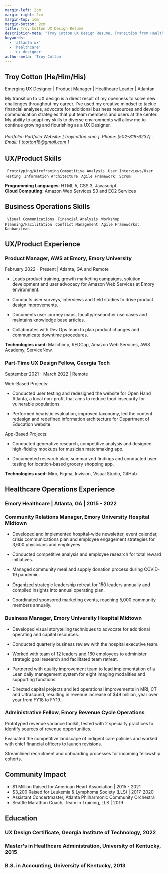 ```yaml
---
margin-left: 2cm
margin-right: 2cm
margin-top: 1cm
margin-bottom: 2cm
title: Troy Cotton UX Design Resume
description-meta: 'Troy Cotton UX Design Resume, Transition from Healthcare to UX Design'
keywords: 
  - 'atlanta ux' 
  - 'healthcare' 
  - 'ux designer'
author-meta: 'Troy Cotton'
---
```

## Troy Cotton (He/Him/His)
Emerging UX Designer | Product Manager | Healthcare Leader | Atlantan

My transition to UX design is a direct result of my openness to solve new challenges throughout my career. I've used my creative mindset to tackle financial analyses, advocate for additional business resources and develop communication strategies that put team members and users at the center. My ability to adapt my skills to diverse environments will allow me to continue growing and flourishing as a UX Designer. 

###### Portfolio: Portfolio Website: [ troycotton.com ]. Phone: [502-819-6237] . Email: [ tcotton18@gmail.com ]

## UX/Product Skills
``` Prototyping/Wireframing```
``` Competitive Analysis ```
``` User Interviews/User Testing```
``` Information Architecture```
``` Agile Framework: Scrum```

**Programming Languages**: HTML 5, CSS 3, Javascript  
**Cloud Computing**: Amazon Web Services S3 and EC2 Services

## Business Operations Skills
``` Visual Communications```
``` Financial Analysis```
``` Workshop Planning/Facilitation```
``` Conflict Management```
``` Agile Frameworks: Kanban/Lean```


## UX/Product Experience
### Product Manager, AWS at Emory, Emory University
February 2022 - Present | Atlanta, GA and Remote

- Leads product training, growth marketing campaigns, solution development and user advocacy for Amazon Web Services at Emory environment.

- Conducts user surveys, interviews and field studies to drive product design improvements. 

- Documents user journey maps, faculty/researcher use cases and maintains knowledge base articles. 

- Collaborates with Dev Ops team to plan product changes and communicate downtime procedures.  

**Technologies used:** Mailchimp, REDCap, Amazon Web Services, AWS Academy, ServiceNow. 

### Part-Time UX Design Fellow, Georgia Tech
September 2021 - March 2022 | Remote

Web-Based Projects:
- Conducted user testing and redesigned the website for Open Hand Atlanta, a local non-profit that aims to reduce food insecurity for vulnerable populations. 

- Performed heuristic evaluation, improved taxonomy, led the content redesign and redefined information architecture for Department of Education website.

App-Based Projects:
- Conducted generative research, competitive analysis and designed high-fidelity mockups for musician matchmaking app. 

- Documented research plan, summarized findings and conducted user testing for location-based grocery shopping app.  

**Technologies used:** Miro, Figma, Invision, Visual Studio, GitHub 

## Healthcare Operations Experience
### Emory Healthcare | Atlanta, GA | 2015 - 2022

  ### Community Relations Manager, Emory University Hospital Midtown

- Developed and implemented hospital-wide newsletter, event calendar, crisis communications plan and employee engagement strategies for 3,600 physicians and employees.  

- Conducted competitive analysis and employee research for total reward initiatives. 

- Managed community meal and supply donation process during COVID-19 pandemic.

- Organized strategic leadership retreat for 150 leaders annually and compiled insights into annual operating plan. 

- Coordinated sponsored marketing events, reaching 5,000 community members annually. 


### Business Manager, Emory University Hospital Midtown

- Developed visual storytelling techniques to advocate for additional operating and capital resources. 

- Conducted quarterly business review with the hospital executive team.

- Worked with team of 12 leaders and 160 employees to administer strategic goal research and facilitated team retreat. 

- Partnered with quality improvement team to lead implementation of a Lean daily management system for eight imaging modalities and supporting functions. 

- Directed capital projects and led operational improvements in MRI, CT and Ultrasound, resulting in revenue increase of $49 million, year over year from FY18 to FY19.  

### Administrative Fellow, Emory Revenue Cycle Operations

Prototyped revenue variance toolkit, tested with 2 specialty practices to identify sources of revenue opportunities.

Evaluated the competitive landscape of indigent care policies and worked with chief financial officers to launch revisions. 

Streamlined recruitment and onboarding processes for incoming fellowship cohorts. 


## Community Impact  
  * $1 Million Raised for American Heart Association | 2015 - 2021
  * $3,200 Raised for Leukemia & Lymphoma Society (LLS) | 2017-2020
  * Assistant Concertmaster, Atlanta Philharmonic Community Orchestra
  * Seattle Marathon Coach, Team in Training, LLS | 2019

## Education 

### UX Design Certificate, Georgia Institute of Technology, 2022

### Master's in Healthcare Administration, University of Kentucky, 2015

### B.S. in Accounting, University of Kentucky, 2013
